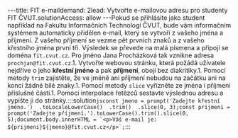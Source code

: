 ---title: FIT e-maildemand: 2lead: Vytvořte e-mailovou adresu pro studenty FIT ČVUT.solutionAccess: allow
---Pokud se přihlásíte jako student například na Fakultu Informačních Technologí ČVUT, bude vám informačním systémem automaticky přidělen e-mail, který se vytvoří z vašeho jména a příjmení. Z vašeho příjmení se vezme pět prvních znaků a z vašeho křestního jména první tři. Výsledek se převede na malá písmena a připojí se doména `fit.cvut.cz`. Pro jméno Jana Procházková tak vznikne adresa `prochjan@fit.cvut.cz`.1. Vytvořte webovou stránku, která požádá uživatele nejdříve o jeho **křestní jméno** a pak **příjmení**, obojí bez diakritiky.1. Pomocí metody `trim` zajistěte, že ve jméně ani příjmení nebudou na začátku ani na konci žádné bílé znaky.1. Pomocí metody `slice` vyřízněte ze jména i příjmení příslušné části.1. Pomocí interpolace řetězců sestavte výslednou adresu a vypište ji do stránky.:::solution```jsconst jmeno = prompt('Zadejte křestní jméno.')  .toLocaleLowerCase()  .trim()  .slice(0, 3);const prijmeni = prompt('Zadejte příjmení.').toLowerCase().trim().slice(0, 5);document.body.innerHTML = `<p>Váš e-mail je: ${prijmeni}${jmeno}@fit.cvut.cz</p>`;```:::
